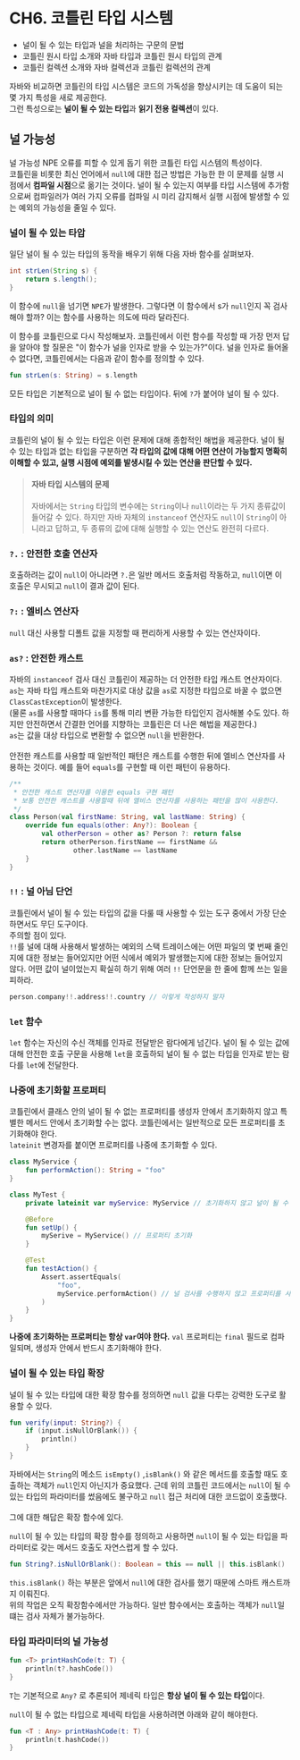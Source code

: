 # CH6. 코틀린 타입 시스템
- 널이 될 수 있는 타입과 널을 처리하는 구문의 문법
- 코틀린 원시 타입 소개와 자바 타입과 코틀린 원시 타입의 관계
- 코틀린 컬렉션 소개와 자바 컬렉션과 코틀린 컬렉션의 관계


자바와 비교하면 코틀린의 타입 시스템은 코드의 가독성을 향상시키는 데 도움이 되는 몇 가지 특성을 새로 제공한다. <br>
그런 특성으로는 **널이 될 수 있는 타입**과 **읽기 전용 컬렉션**이 있다.

## 널 가능성 
널 가능성 NPE 오류를 피할 수 있게 돕기 위한 코틀린 타입 시스템의 특성이다. <br>
코틀린을 비롯한 최신 언어에서 `null`에 대한 접근 방법은 가능한 한 이 문제를 실행 시점에서 **컴파일 시점**으로 옮기는 것이다. 
널이 될 수 있는지 여부를 타입 시스템에 추가함으로써 컴파일러가 여러 가지 오류를 컴파일 시 미리 감지해서 실행 시점에 발생할 수 있는 예외의 가능성을 줄일 수 있다.

### 널이 될 수 있는 타압
일단 널이 될 수 있는 타입의 동작을 배우기 위해 다음 자바 함수를 살펴보자.
```java
int strLen(String s) {
    return s.length();
}
```

이 함수에 `null`을 넘기면 `NPE`가 발생한다. 그렇다면 이 함수에서 s가 `null`인지 꼭 검사해야 할까? 이는 함수를 사용하는 의도에 따라 달라진다. <br>

이 함수를 코틀린으로 다시 작성해보자. 코틀린에서 이런 함수를 작성할 때 가장 먼저 답을 알아야 할 질문은 "이 함수가 널을 인자로 받을 수 있는가?"이다.
널을 인자로 들어올 수 없다면, 코틀린에서는 다음과 같이 함수를 정의할 수 있다.
```kotlin
fun strLen(s: String) = s.length
```
모든 타입은 기본적으로 널이 될 수 없는 타입이다. 뒤에 `?`가 붙어야 널이 될 수 있다. 

### 타입의 의미
코틀린의 널이 될 수 있는 타입은 이런 문제에 대해 종합적인 해법을 제공한다. 널이 될 수 있는 타입과 없는 타입을 구분하면 **각 타입의 값에 대해 어떤 연산이 가능할지 명확히 이해할 수 있고, 실행 시점에 예외를 발생시킬 수 있는 연산을 판단할 수 있다.**
> #### 자바 타입 시스템의 문제 
> 자바에서는 `String` 타입의 변수에는 `String`이나 `null`이라는 두 가지 종류값이 들어갈 수 있다. 하지만  자바 자체의 `instanceof` 연산자도 `null`이 `String`이 아니라고 답하고, 두 종류의 값에 대해 실행할 수 있는 연산도 완전히 다르다.


### `?.` : 안전한 호출 연산자
호출하려는 값이 `null`이 아니라면 `?.`은 일반 메서드 호출처럼 작동하고, `null`이면 이 호출은 무시되고 `null`이 결과 값이 된다. 

### `?:` : 엘비스 연산자
`null` 대신 사용할 디폴트 값을 지정할 때 편리하게 사용할 수 있는 연산자이다. 

### `as?` : 안전한 캐스트
자바의 `instanceof` 검사 대신 코틀린이 제공하는 더 안전한 타입 캐스트 연산자이다. 
`as`는 자바 타입 캐스트와 마찬가지로 대상 값을 `as`로 지정한 타입으로 바꿀 수 없으면 `ClassCastException`이 발생한다. <br>
(물론 `as`를 사용할 때마다 `is`를 통해 미리 변환 가능한 타입인지 검사해볼 수도 있다. 하지만 안전하면서 간결한 언어를 지향하는 코틀린은 더 나은 해법을 제공한다.)
<br> `as`는 값을 대상 타입으로 변환할 수 없으면 `null`을 반환한다. 
<br><br>
안전한 캐스트를 사용할 때 일반적인 패턴은 캐스트를 수행한 뒤에 엘비스 연산자를 사용하는 것이다. 예를 들어 `equals`를 구현할 때 이런 패턴이 유용하다. 
```kotlin
/**
 * 안전한 캐스트 연산자를 이용한 equals 구현 패턴
 * 보통 안전한 캐스트를 사용할때 뒤에 엘비스 연산자를 사용하는 패턴을 많이 사용한다.
 */
class Person(val firstName: String, val lastName: String) {
    override fun equals(other: Any?): Boolean {
        val otherPerson = other as? Person ?: return false
        return otherPerson.firstName == firstName &&
                other.lastName == lastName
    }
}
```

### `!!` : 널 아님 단언
코틀린에서 널이 될 수 있는 타입의 값을 다룰 때 사용할 수 있는 도구 중에서 가장 단순하면서도 무딘 도구이다. <br> 
주의할 점이 있다. <br>
`!!`를 널에 대해 사용해서 발생하는 예외의 스택 트레이스에는 어떤 파일의 몇 번째 줄인지에 대한 정보는 들어있지만 어떤 식에서 예외가 발생했는지에 대한 정보는 들어있지 않다.
어떤 값이 널이었는지 확실히 하기 위해 여러 `!!` 단언문을 한 줄에 함께 쓰는 일을 피하라.
```kotlin
person.company!!.address!!.country // 이렇게 작성하지 말자 
```

### `let` 함수
`let` 함수는 자신의 수신 객체를 인자로 전달받은 람다에게 넘긴다. 널이 될 수 있는 값에 대해 안전한 호출 구문을 사용해 `let`을 호출하되 
널이 될 수 없는 타입을 인자로 받는 람다를 `let`에 전달한다.

### 나중에 초기화할 프로퍼티
코틀린에서 클래스 안의 널이 될 수 없는 프로퍼티를 생성자 안에서 초기화하지 않고 특별한 메서드 안에서 초기화할 수는 없다.
코틀린에서는 일반적으로 모든 프로퍼티를 초기화해야 한다. 
<br> `lateinit` 변경자를 붙이면 프로퍼티를 나중에 초기화할 수 있다.
```kotlin
class MyService {
    fun performAction(): String = "foo"
}

class MyTest {
    private lateinit var myService: MyService // 초기화하지 않고 널이 될 수 없는 프로퍼티를 선언한다.

    @Before
    fun setUp() {
        mySerive = MyService() // 프로퍼티 초기화
    }

    @Test
    fun testAction() {
        Assert.assertEquals(
            "foo",
            myService.performAction() // 널 검사를 수행하지 않고 프로퍼티를 사용한다.
        )
    }
}
```
**나중에 초기화하는 프로퍼티는 항상 `var`여야 한다.** `val` 프로퍼티는 `final` 필드로 컴파일되며, 생성자 안에서 반드시 초기화해야 한다.

### 널이 될 수 있는 타입 확장
널이 될 수 있는 타입에 대한 확장 함수를 정의하면 `null` 값을 다루는 강력한 도구로 활용할 수 있다.
```kotlin
fun verify(input: String?) {
    if (input.isNullOrBlank()) {
        println()
    }
}
```
자바에서는 `String`의 메소드 `isEmpty()` ,`isBlank()` 와 같은 메서드를 호출할 때도 호출하는 객체가 `null`인지 아닌지가 중요했다.
근데 위의 코틀린 코드에서는 `null`이 될 수 있는 타입의 파라미터를 썼음에도 불구하고 
`null` 접근 처리에 대한 코드없이 호출했다. <br><br>
그에 대한 해답은 확장 함수에 있다.

`null`이 될 수 있는 타입의 확장 함수를 정의하고 사용하면 `null`이 될 수 있는 타입을 파라미터로 갖는 메서드 호출도 자연스럽게 할 수 있다.
```kotlin
fun String?.isNullOrBlank(): Boolean = this == null || this.isBlank()
```
`this.isBlank()` 하는 부분은 앞에서 `null`에 대한 검사를 했기 때문에 스마트 캐스트까지 이뤄진다.<br>
위의 작업은 오직 확장함수에서만 가능하다. 일반 함수에서는 호출하는 객체가 `null`일 떄는 검사 자체가 불가능하다.

### 타입 파라미터의 널 가능성
```kotlin
fun <T> printHashCode(t: T) {
    println(t?.hashCode())
}
```
`T`는 기본적으로 `Any?` 로 추론되어 제네릭 타입은 **항상 널이 될 수 있는 타입**이다.

`null`이 될 수 없는 타입으로 제네릭 타입을 사용하려면 아래와 같이 해야한다.
```kotlin
fun <T : Any> printHashCode(t: T) {
    println(t.hashCode())
}
```